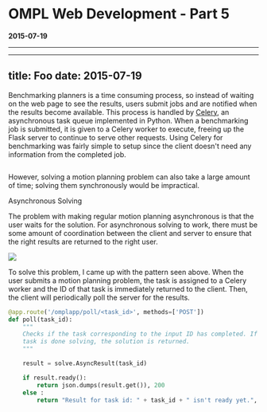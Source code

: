 # OMPL Web Development - Part 5

**2015-07-19**

---

<!-- TODO: use pandoc html template using the meta syntact for title and date and
then have it insert into the page with a <hr> after -->
---
title: Foo
date: 2015-07-19
---


Benchmarking planners is a time consuming process, so instead of waiting on the
web page to see the results, users submit jobs and are notified when the results
become available. This process is handled by [Celery](http://www.celeryproject.org),
an asynchronous task queue implemented in Python. When a benchmarking job is
submitted, it is given to a Celery worker to execute, freeing up the Flask
server to continue to serve other requests. Using Celery for benchmarking was
fairly simple to setup since the client doesn't need any information from the
completed job.

<img src="" class="img-responsive">

However, solving a motion planning problem can also take a large
amount of time; solving them synchronously would be impractical.

<div class="subtitle">Asynchronous Solving</div>

The problem with making regular motion planning asynchronous is that the user
waits for the solution. For asynchronous solving to work, there must be
some amount of coordination between the client and server to ensure that the
right results are returned to the right user.

<img src="../images/omplweb/async_solving.png" class="img-responsive">

To solve this problem, I came up with the pattern seen above. When the user
submits a motion planning problem, the task is assigned to a Celery worker and
the ID of that task is immediately returned to the client. Then, the client
will periodically poll the server for the results.

``` python
@app.route('/omplapp/poll/<task_id>', methods=['POST'])
def poll(task_id):
    """
    Checks if the task corresponding to the input ID has completed. If the
    task is done solving, the solution is returned.
    """

    result = solve.AsyncResult(task_id)

    if result.ready():
        return json.dumps(result.get()), 200
    else :
        return "Result for task id: " + task_id + " isn't ready yet.", 202
```


